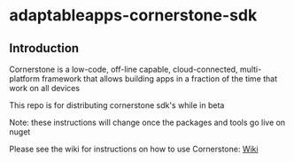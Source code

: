 # adaptableapps-cornerstone-sdk

## Introduction

Cornerstone is a low-code, off-line capable, cloud-connected, multi-platform framework that allows building apps in a fraction of the time that work on all devices

This repo is for distributing cornerstone sdk's while in beta

Note: these instructions will change once the packages and tools go live on nuget

Please see the wiki for instructions on how to use Cornerstone:
[Wiki](/wiki/README)